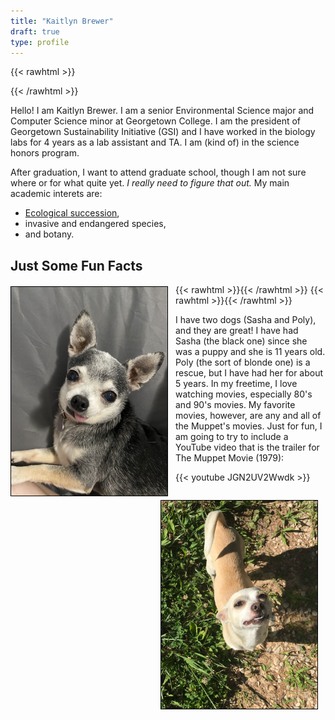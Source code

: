 ```yaml
---
title: "Kaitlyn Brewer"
draft: true
type: profile
---
```


{{< rawhtml >}}
<style>
.center 
{
  display: block !important;
  margin-left: auto !important;
  margin-right: auto !important;
  width: 50% !important;
}
img
{
    border: 1px solid #000000 !important;
}
</style>
{{< /rawhtml >}}

Hello! I am Kaitlyn Brewer. I am a senior Environmental Science major and Computer Science minor at Georgetown College. I am the president of Georgetown Sustainability Initiative (GSI) and I have worked in
the biology labs for 4 years as a lab assistant and TA. I am (kind of) in the science honors program.

<!--more-->

After graduation, I want to attend graduate school, though I am not sure where or for what quite yet. *I really need to figure that out.*  My main academic interets are:
* [Ecological succession](https://en.wikipedia.org/wiki/Ecological_succession), 
* invasive and endangered species, 
* and botany. 

## Just Some Fun Facts 

{{< rawhtml >}}<img src="Sasha.jpeg" style="float: left; margin: 3px 12px 3px 0px;" width = 250>{{< /rawhtml >}}  {{< rawhtml >}}<img src="Poly.jpeg" style="float: right; margin: 3px 12px 3px 0px;" width = 250>{{< /rawhtml >}}  

I have two dogs (Sasha and Poly), and they are great! I have had Sasha (the black one) since she was a puppy and she is 11 years old. Poly (the sort of blonde one) is a rescue, but I have had her for about 5 years. 
In my freetime, I love watching movies, especially 80's and 90's movies. My favorite movies, however, are any and all of the Muppet's movies. Just for fun, I am going to try to include a YouTube video that is the trailer for The Muppet Movie (1979): 

{{< youtube JGN2UV2Wwdk >}}

